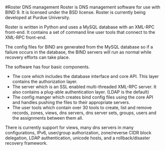 #Roster DNS management
Roster is DNS management software for use with BIND 9. It is licensed under the BSD license. Roster is currently being developed at Purdue University.

Roster is written in Python and uses a MySQL database with an XML-RPC front-end. It contains a set of command line user tools that connect to the XML-RPC front-end.

The config files for BIND are generated from the MySQL database so if a failure occurs in the database, the BIND servers will run as normal while recovery efforts can take place.

The software has four basic components.
  * The core which includes the database interface and core API. This layer contains the authorization layer.
  * The server which is an SSL enabled multi-threaded XML-RPC server. It also contains a plug-able authentication layer. (LDAP is the default)
  * The config manger which creates bind config files using the core API and handles pushing the files to their appropriate servers.
  * The user tools which contain over 30 tools to create, list and remove records, zones, views, dns servers, dns server sets, groups, users and the assignments between them all.

There is currently support for views, many dns servers in many configurations, IPv6, user/group authorization, zone/reverse CIDR block delegation, LDAP authentication, unicode hosts, and a rollback/disaster recovery framework.
